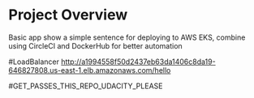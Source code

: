 # Project Overview

Basic app show a simple sentence for deploying to AWS EKS, combine using CircleCI and DockerHub for better automation

#LoadBalancer
http://a1994558f50d2437eb63da1406c8da19-646827808.us-east-1.elb.amazonaws.com/hello

#GET_PASSES_THIS_REPO_UDACITY_PLEASE